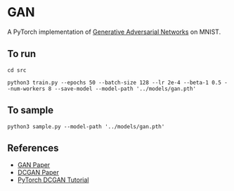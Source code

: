 # GAN

A PyTorch implementation of [Generative Adversarial Networks](https://arxiv.org/abs/1406.2661) on MNIST.

## To run

`cd src`

`python3 train.py --epochs 50 --batch-size 128 --lr 2e-4 --beta-1 0.5 --num-workers 8 --save-model --model-path '../models/gan.pth'`

## To sample

`python3 sample.py --model-path '../models/gan.pth'`

## References

- [GAN Paper](https://arxiv.org/abs/1406.2661)
- [DCGAN Paper](https://arxiv.org/abs/1511.06434)
- [PyTorch DCGAN Tutorial](https://pytorch.org/tutorials/beginner/dcgan_faces_tutorial)
